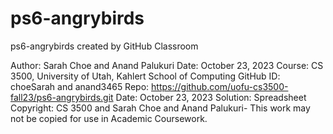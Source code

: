 # ps6-angrybirds
ps6-angrybirds created by GitHub Classroom

Author:     Sarah Choe and Anand Palukuri
Date:       October 23, 2023
Course:     CS 3500, University of Utah, Kahlert School of Computing
GitHub ID:  choeSarah and anand3465
Repo:       https://github.com/uofu-cs3500-fall23/ps6-angrybirds.git
Date:       October 23, 2023
Solution:   Spreadsheet
Copyright:  CS 3500 and Sarah Choe and Anand Palukuri- This work may not be copied for use in Academic Coursework.
